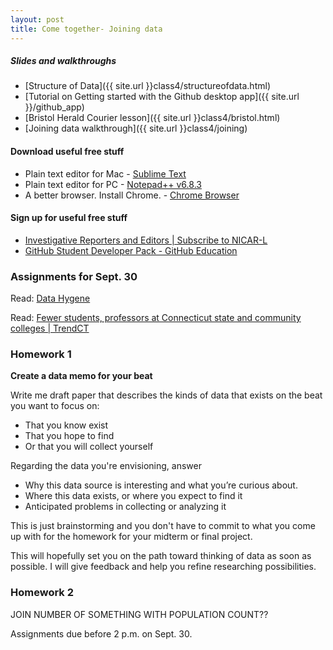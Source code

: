 ```yaml
---
layout: post
title: Come together- Joining data
---
```


##### Slides and walkthroughs

* [Structure of Data]({{ site.url }}class4/structureofdata.html)
* [Tutorial on Getting started with the Github desktop app]({{ site.url }}/github_app)
* [Bristol Herald Courier lesson]({{ site.url }}class4/bristol.html)
* [Joining data walkthrough]({{ site.url }}class4/joining)

#### Download useful free stuff

* Plain text editor for Mac - [Sublime Text](http://www.sublimetext.com/2)
* Plain text editor for PC - [Notepad++ v6.8.3 ](https://notepad-plus-plus.org/download/v6.8.3.html)
* A better browser. Install Chrome. - [Chrome Browser](https://www.google.com/chrome/browser/desktop/)

#### Sign up for useful free stuff

* [Investigative Reporters and Editors | Subscribe to NICAR-L](https://www.ire.org/resource-center/listservs/subscribe-nicar-l/)
* [GitHub Student Developer Pack - GitHub Education](https://education.github.com/pack)

### Assignments for Sept. 30

Read: [Data Hygene](https://github.com/veltman/learninglunches/tree/master/datahygiene)

Read: [Fewer students, professors at Connecticut state and community colleges | TrendCT](http://trendct.org/2015/05/21/fewer-students-professors-at-connecticut-state-and-and-community-colleges/)

### Homework 1

**Create a data memo for your beat** 

Write me draft paper that describes the kinds of data that exists on the beat you want to focus on:

* That you know exist
* That you hope to find
* Or that you will collect yourself

Regarding the data you're envisioning, answer

* Why this data source is interesting and what you’re curious about.
* Where this data exists, or where you expect to find it
* Anticipated problems in collecting or analyzing it

This is just brainstorming and you don't have to commit to what you come up with for the homework for your midterm or final project. 

This will hopefully set you on the path toward thinking of data as soon as possible. I will give feedback and help you refine researching possibilities.


### Homework 2

JOIN NUMBER OF SOMETHING WITH POPULATION COUNT??


Assignments due before 2 p.m. on Sept. 30.

